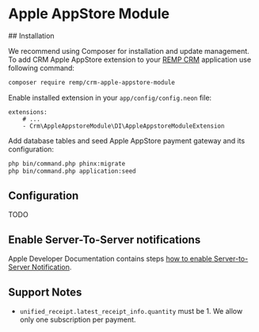 # Apple AppStore Module

## Installation

We recommend using Composer for installation and update management. To add CRM Apple AppStore extension to your [REMP CRM](https://github.com/remp2020/crm-skeleton/) application use following command:

```bash
composer require remp/crm-apple-appstore-module
```

Enable installed extension in your `app/config/config.neon` file:

```neon
extensions:
	# ...
	- Crm\AppleAppstoreModule\DI\AppleAppstoreModuleExtension
```

Add database tables and seed Apple AppStore payment gateway and its configuration:

```bash
php bin/command.php phinx:migrate
php bin/command.php application:seed
```

## Configuration

TODO

## Enable Server-To-Server notifications

Apple Developer Documentation contains steps [how to enable Server-to-Server Notification](https://developer.apple.com/documentation/storekit/in-app_purchase/subscriptions_and_offers/enabling_server-to-server_notifications).

## Support Notes

- `unified_receipt.latest_receipt_info.quantity` must be 1. We allow only one subscription per payment.
